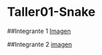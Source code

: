 # Taller01-Snake

##Integrante 1 
[Imagen](https://github.com/andresACF/Taller01-Snake/blob/main/Integrante%201.png)

##Integrante 2
[imagen]()
